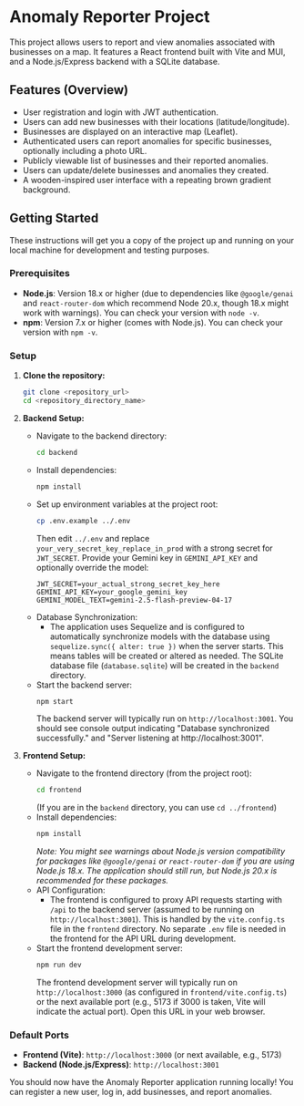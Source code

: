 # Anomaly Reporter Project

This project allows users to report and view anomalies associated with businesses on a map. It features a React frontend built with Vite and MUI, and a Node.js/Express backend with a SQLite database.

## Features (Overview)

*   User registration and login with JWT authentication.
*   Users can add new businesses with their locations (latitude/longitude).
*   Businesses are displayed on an interactive map (Leaflet).
*   Authenticated users can report anomalies for specific businesses, optionally including a photo URL.
*   Publicly viewable list of businesses and their reported anomalies.
*   Users can update/delete businesses and anomalies they created.
*   A wooden-inspired user interface with a repeating brown gradient background.

## Getting Started

These instructions will get you a copy of the project up and running on your local machine for development and testing purposes.

### Prerequisites

*   **Node.js**: Version 18.x or higher (due to dependencies like `@google/genai` and `react-router-dom` which recommend Node 20.x, though 18.x might work with warnings). You can check your version with `node -v`.
*   **npm**: Version 7.x or higher (comes with Node.js). You can check your version with `npm -v`.

### Setup

1.  **Clone the repository:**
    ```bash
    git clone <repository_url>
    cd <repository_directory_name>
    ```

2.  **Backend Setup:**
    *   Navigate to the backend directory:
        ```bash
        cd backend
        ```
    *   Install dependencies:
        ```bash
        npm install
        ```
    *   Set up environment variables at the project root:
        ```bash
        cp .env.example ../.env
        ```
        Then edit `../.env` and replace `your_very_secret_key_replace_in_prod` with a strong secret for `JWT_SECRET`. Provide your Gemini key in `GEMINI_API_KEY` and optionally override the model:
        ```env
        JWT_SECRET=your_actual_strong_secret_key_here
        GEMINI_API_KEY=your_google_gemini_key
        GEMINI_MODEL_TEXT=gemini-2.5-flash-preview-04-17
        ```
    *   Database Synchronization:
        *   The application uses Sequelize and is configured to automatically synchronize models with the database using `sequelize.sync({ alter: true })` when the server starts. This means tables will be created or altered as needed. The SQLite database file (`database.sqlite`) will be created in the `backend` directory.
    *   Start the backend server:
        ```bash
        npm start
        ```
        The backend server will typically run on `http://localhost:3001`. You should see console output indicating "Database synchronized successfully." and "Server listening at http://localhost:3001".

3.  **Frontend Setup:**
    *   Navigate to the frontend directory (from the project root):
        ```bash
        cd frontend
        ```
        (If you are in the `backend` directory, you can use `cd ../frontend`)
    *   Install dependencies:
        ```bash
        npm install
        ```
        *Note: You might see warnings about Node.js version compatibility for packages like `@google/genai` or `react-router-dom` if you are using Node.js 18.x. The application should still run, but Node.js 20.x is recommended for these packages.*
    *   API Configuration:
        *   The frontend is configured to proxy API requests starting with `/api` to the backend server (assumed to be running on `http://localhost:3001`). This is handled by the `vite.config.ts` file in the `frontend` directory. No separate `.env` file is needed in the frontend for the API URL during development.
    *   Start the frontend development server:
        ```bash
        npm run dev
        ```
        The frontend development server will typically run on `http://localhost:3000` (as configured in `frontend/vite.config.ts`) or the next available port (e.g., 5173 if 3000 is taken, Vite will indicate the actual port). Open this URL in your web browser.

### Default Ports

*   **Frontend (Vite)**: `http://localhost:3000` (or next available, e.g., 5173)
*   **Backend (Node.js/Express)**: `http://localhost:3001`

You should now have the Anomaly Reporter application running locally! You can register a new user, log in, add businesses, and report anomalies.
```
